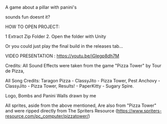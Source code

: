 A game about a pillar with panini's

sounds fun doesnt it?




HOW TO OPEN PROJECT:

1 Extract Zip Folder
2. Open the folder with Unity




Or you could just play the final build in the releases tab...


VIDEO PRESENTATION : https://youtu.be/jGlegp8dh7M


Credits:
All Sound Effects were taken from the game "Pizza Tower" by Tour de Pizza, 

All Song Credits:
Taragon Pizza - ClassyJito - Pizza Tower,
Pest Anchovy - ClassyJito - Pizza Tower,
Results! - PaperKitty - Sugary Spire.

Logo, Bombs and Panini Walls drawn by me

All sprites, aside from the above mentioned, Are also from "Pizza Tower" and were ripped directly from The Spriters Resource (https://www.spriters-resource.com/pc_computer/pizzatower/)
